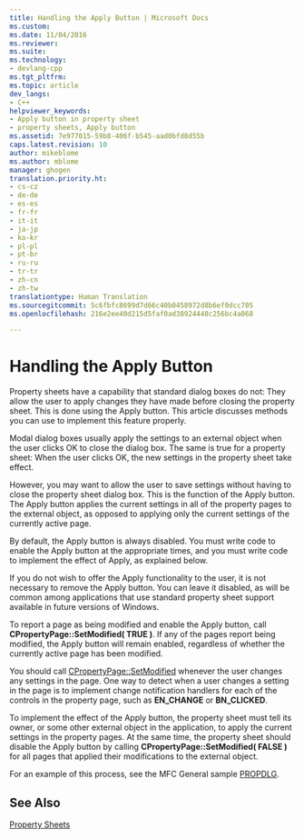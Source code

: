 ```yaml
---
title: Handling the Apply Button | Microsoft Docs
ms.custom: 
ms.date: 11/04/2016
ms.reviewer: 
ms.suite: 
ms.technology:
- devlang-cpp
ms.tgt_pltfrm: 
ms.topic: article
dev_langs:
- C++
helpviewer_keywords:
- Apply button in property sheet
- property sheets, Apply button
ms.assetid: 7e977015-59b8-406f-b545-aad0bfd8d55b
caps.latest.revision: 10
author: mikeblome
ms.author: mblome
manager: ghogen
translation.priority.ht:
- cs-cz
- de-de
- es-es
- fr-fr
- it-it
- ja-jp
- ko-kr
- pl-pl
- pt-br
- ru-ru
- tr-tr
- zh-cn
- zh-tw
translationtype: Human Translation
ms.sourcegitcommit: 5c6fbfc8699d7d66c40b0458972d8b6ef0dcc705
ms.openlocfilehash: 216e2ee40d215d5faf0ad38924448c256bc4a068

---
```

# Handling the Apply Button
Property sheets have a capability that standard dialog boxes do not: They allow the user to apply changes they have made before closing the property sheet. This is done using the Apply button. This article discusses methods you can use to implement this feature properly.  
  
 Modal dialog boxes usually apply the settings to an external object when the user clicks OK to close the dialog box. The same is true for a property sheet: When the user clicks OK, the new settings in the property sheet take effect.  
  
 However, you may want to allow the user to save settings without having to close the property sheet dialog box. This is the function of the Apply button. The Apply button applies the current settings in all of the property pages to the external object, as opposed to applying only the current settings of the currently active page.  
  
 By default, the Apply button is always disabled. You must write code to enable the Apply button at the appropriate times, and you must write code to implement the effect of Apply, as explained below.  
  
 If you do not wish to offer the Apply functionality to the user, it is not necessary to remove the Apply button. You can leave it disabled, as will be common among applications that use standard property sheet support available in future versions of Windows.  
  
 To report a page as being modified and enable the Apply button, call **CPropertyPage::SetModified( TRUE )**. If any of the pages report being modified, the Apply button will remain enabled, regardless of whether the currently active page has been modified.  
  
 You should call [CPropertyPage::SetModified](../mfc/reference/cpropertypage-class.md#cpropertypage__setmodified) whenever the user changes any settings in the page. One way to detect when a user changes a setting in the page is to implement change notification handlers for each of the controls in the property page, such as **EN_CHANGE** or **BN_CLICKED**.  
  
 To implement the effect of the Apply button, the property sheet must tell its owner, or some other external object in the application, to apply the current settings in the property pages. At the same time, the property sheet should disable the Apply button by calling **CPropertyPage::SetModified( FALSE )** for all pages that applied their modifications to the external object.  
  
 For an example of this process, see the MFC General sample [PROPDLG](../visual-cpp-samples.md).  
  
## See Also  
 [Property Sheets](../mfc/property-sheets-mfc.md)




<!--HONumber=Jan17_HO1-->


